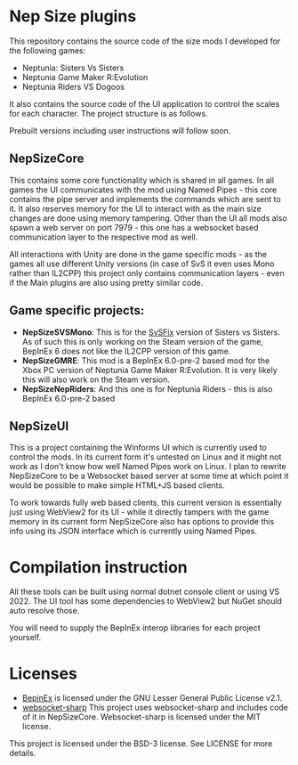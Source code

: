 # Nep Size plugins
This repository contains the source code of the size mods I developed for the following games:
- Neptunia: Sisters Vs Sisters
- Neptunia Game Maker R:Evolution
- Neptunia Riders VS Dogoos

It also contains the source code of the UI application to control the scales for each character. The project structure is as follows.

Prebuilt versions including user instructions will follow soon.

## NepSizeCore
This contains some core functionality which is shared in all games. In all games the UI communicates with the mod using Named Pipes - this core contains the pipe server and implements the commands which are sent to it. It also reserves memory for the UI to interact with as the main size changes are done using memory tampering.
Other than the UI all mods also spawn a web server on port 7979 - this one has a websocket based communication layer to the respective mod as well.

All interactions with Unity are done in the game specific mods - as the games all use different Unity versions (in case of SvS it even uses Mono rather than IL2CPP) this project only contains communication layers - even if the Main plugins are also using pretty similar code.

## Game specific projects:

- **NepSizeSVSMono**: This is for the [SvSFix](https://github.com/KingKrouch/SvSFix) version of Sisters vs Sisters. As of such this is only working on the Steam version of the game, BepInEx 6 does not like the IL2CPP version of this game. 
- **NepSizeGMRE**: This mod is a BepInEx 6.0-pre-2 based mod for the Xbox PC version of Neptunia Game Maker R:Evolution. It is very likely this will also work on the Steam version.
- **NepSizeNepRiders**: And this one is for Neptunia Riders - this is also BepInEx 6.0-pre-2 based

## NepSizeUI
This is a project containing the Winforms UI which is currently used to control the mods. In its current form it's untested on Linux and it might not work as I don't know how well Named Pipes work on Linux. I plan to rewrite NepSizeCore to be a Websocket based server at some time at which point it would be possible to make simple HTML+JS based clients.

To work towards fully web based clients, this current version is essentially just using WebView2 for its UI - while it directly tampers with the game memory in its current form NepSizeCore also has options to provide this info using its JSON interface which is currently using Named Pipes.

# Compilation instruction
All these tools can be built using normal dotnet console client or using VS 2022. The UI tool has some dependencies to WebView2 but NuGet should auto resolve those.

You will need to supply the BepInEx interop libraries for each project yourself.

# Licenses
- [BepinEx](https://github.com/BepInEx/BepInEx) is licensed under the GNU Lesser General Public License v2.1.
- [websocket-sharp](https://github.com/sta/websocket-sharp) This project uses websocket-sharp and includes code of it in NepSizeCore. Websocket-sharp is licensed under the MIT license.

This project is licensed under the BSD-3 license. See LICENSE for more details.